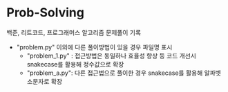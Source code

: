 # Prob-Solving

백준, 리트코드, 프로그래머스 알고리즘 문제풀이 기록



- "problem.py"  이외에 다른 풀이방법이 있을 경우 파일명 표시
  - "problem_1.py" : 접근방법은 동일하나 효율성 향상 등 코드 개선시 snakecase를 활용해 정수값으로 확장
  - "problem_a.py":  다른 접근법으로 풀이한 경우 snakecase를 활용해 알파벳소문자로 확장

